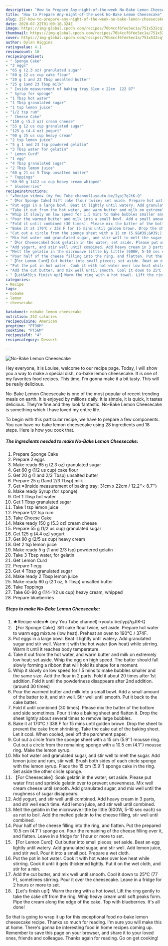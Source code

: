 ```yaml
---
description: "How to Prepare Any-night-of-the-week No-Bake Lemon Cheesecake"
title: "How to Prepare Any-night-of-the-week No-Bake Lemon Cheesecake"
slug: 257-how-to-prepare-any-night-of-the-week-no-bake-lemon-cheesecake
date: 2020-07-22T01:00:18.324Z
image: https://img-global.cpcdn.com/recipes/70b4ccf6fee5ec1a/751x532cq70/no-bake-lemon-cheesecake-recipe-main-photo.jpg
thumbnail: https://img-global.cpcdn.com/recipes/70b4ccf6fee5ec1a/751x532cq70/no-bake-lemon-cheesecake-recipe-main-photo.jpg
cover: https://img-global.cpcdn.com/recipes/70b4ccf6fee5ec1a/751x532cq70/no-bake-lemon-cheesecake-recipe-main-photo.jpg
author: Dylan Higgins
ratingvalue: 4.1
reviewcount: 10
recipeingredient:
- " Sponge Cake"
- "2 eggs"
- "65 g (2.3 oz) granulated sugar"
- "60 g 12 us cup cake flour"
- "20 g 1 and 23 Tbsp unsalted butter"
- "25 g 1and 23 Tbsp milk"
- " Inside measurement of baking tray 31cm x 22cm  122 87"
- " Syrup for sponge"
- "1 Tbsp hot water"
- "1 Tbsp granulated sugar"
- "1 tsp lemon juice"
- "1/2 tsp rum"
- " Cheese Cake"
- "150 g (5.3 oz) cream cheese"
- "55 g 12 us cup granulated sugar"
- "125 g (4.4 oz) yogurt"
- "90 g 25 us cup heavy cream"
- "2 tsp lemon juice"
- "5 g 1 and 23 tsp powdered gelatin"
- "3 Tbsp water for gelatin"
- " Lemon Curd"
- "1 egg"
- "4 Tbsp granulated sugar"
- "2 Tbsp lemon juice"
- "60 g 21 oz 5 Tbsp unsalted butter"
- " Toppings"
- "60-90 g 1412 us cup heavy cream whipped"
- " blueberries"
recipeinstructions:
- "★Recipe video★ (my You Tube channel)→youtu.be/Iypj7gJtK-Q"
- "【For Sponge Cake】Sift cake flour twice; set aside. Prepare hot water to warm egg mixture (low heat). Preheat an oven to 190℃ / 374F."
- "Put eggs in a large bowl. Beat it lightly until watery. Add granulated sugar and stir well. Warm it with the hot water (low heat) while stirring. Warm it until it reaches body temperature."
- "Take it out from the hot water, and warm butter and milk on extremely low heat; set aside. Whip the egg on high speed. The batter should fall slowly forming a ribbon that will hold its shape for a moment."
- "Whip it slowly on low speed for 1.5 mins to make bubbles smaller and the same size. Add the flour in 2 parts. Fold it about 20 times after 1st addition. Fold it until the powderiness disappears after 2nd addition. (around 30 times)"
- "Pour the warmed butter and milk into a small bowl. Add a small amount of the batter to it, and stir well. Stir well until smooth. Put it back to the cake batter."
- "Fold it until combined (30 times). Please mix the batter of the bottom and side sometimes. Pour it into a baking sheet and flatten it. Drop the sheet lightly about several times to remove large bubbles."
- "Bake it at 170℃ / 338 F for 15 mins until golden brown. Drop the sheet to prevent the cake from shrinking. Take the cake out of the baking sheet. Let it cool. When cooled, peel off the parchment paper."
- "Cut out a circle from the sponge sheet with a 15 cm (5.9&#39;&#39;) mousse ring. Cut out a circle from the remaining sponge with a 10.5 cm (4.1&#39;&#39;) mousse ring. Make the lemon syrup."
- "Mix hot water and granulated sugar, and stir well to melt the sugar. Add lemon juice and rum, stir well. Brush both sides of each circle sponge with the lemon syrup. Place the 15 cm (5.9&#39;&#39;) sponge cake in the ring. Set aside the other circle sponge."
- "【For Cheesecake】Soak gelatin in the water; set aside. Please put water first and sprinkle gelatin over to prevent unevenness. Mix well cream cheese until smooth. Add granulated sugar, and mix well until the roughness of sugar disappears."
- "Add yogurt, and stir well until combined. Add heavy cream in 3 parts, and stir well each time. Add lemon juice, and stir well until combined."
- "Melt the gelatin in the microwave little by little (600W, 5-10 sec each) so as not to boil. Add the melted gelatin to the cheese filling, stir well until combined."
- "Pour half of the cheese filling into the ring, and flatten. Put the prepared 10.5 cm (4.1&#39;&#39;) sponge on. Pour the remaining of the cheese filling over it, and flatten. Leave in a fridge for 1 hour or more to set."
- "【For Lemon Curd】Cut butter into small pieces; set aside. Beat an egg lightly until watery. Add granulated sugar, and stir well. Add lemon juice, and stir well. Pour it into a small pot. Prepare a wet cloth."
- "Put the pot in hot water. Cook it with hot water over low heat while stirring. Cook it until it gets thickened lightly. Put it on the wet cloth, and stir for a min."
- "Add the cut butter, and mix well until smooth. Cool it down to 25℃ (77 F), sometimes stirring. Pour it over the cheesecake. Leave in a fridge for 2 hours or more to set."
- "【Let&#39;s finish up!】Warm the ring with a hot towel. Lift the ring gently to take the cake off from the ring. Whip heavy cream until soft peaks form. Pipe the cream along the edge of the cake. Top with blueberries. It&#39;s all done!"
categories:
- Recipe
tags:
- nobake
- lemon
- cheesecake

katakunci: nobake lemon cheesecake 
nutrition: 252 calories
recipecuisine: American
preptime: "PT30M"
cooktime: "PT56M"
recipeyield: "4"
recipecategory: Dessert

---
```



![No-Bake Lemon Cheesecake](https://img-global.cpcdn.com/recipes/70b4ccf6fee5ec1a/751x532cq70/no-bake-lemon-cheesecake-recipe-main-photo.jpg)

Hey everyone, it is Louise, welcome to our recipe page. Today, I will show you a way to make a special dish, no-bake lemon cheesecake. It is one of my favorites food recipes. This time, I'm gonna make it a bit tasty. This will be really delicious.



No-Bake Lemon Cheesecake is one of the most popular of recent trending meals on earth. It is enjoyed by millions daily. It is simple, it is quick, it tastes delicious. They're fine and they look fantastic. No-Bake Lemon Cheesecake is something which I have loved my entire life.


To begin with this particular recipe, we have to prepare a few components. You can have no-bake lemon cheesecake using 28 ingredients and 18 steps. Here is how you cook that.

<!--inarticleads1-->

##### The ingredients needed to make No-Bake Lemon Cheesecake:

1. Prepare  Sponge Cake
1. Prepare 2 eggs
1. Make ready 65 g (2.3 oz) granulated sugar
1. Get 60 g (1/2 us cup) cake flour
1. Get 20 g (1 and 2/3 Tbsp) unsalted butter
1. Prepare 25 g (1and 2/3 Tbsp) milk
1. Get  ※(Inside measurement of baking tray; 31cm x 22cm / 12.2&#39;&#39;× 8.7&#39;&#39;)
1. Make ready  Syrup (for sponge)
1. Get 1 Tbsp hot water
1. Get 1 Tbsp granulated sugar
1. Take 1 tsp lemon juice
1. Prepare 1/2 tsp rum
1. Take  Cheese Cake
1. Make ready 150 g (5.3 oz) cream cheese
1. Prepare 55 g (1/2 us cup) granulated sugar
1. Get 125 g (4.4 oz) yogurt
1. Get 90 g (2/5 us cup) heavy cream
1. Get 2 tsp lemon juice
1. Make ready 5 g (1 and 2/3 tsp) powdered gelatin
1. Take 3 Tbsp water, for gelatin
1. Get  Lemon Curd
1. Prepare 1 egg
1. Get 4 Tbsp granulated sugar
1. Make ready 2 Tbsp lemon juice
1. Make ready 60 g (2.1 oz, 5 Tbsp) unsalted butter
1. Take  Toppings
1. Take 60-90 g (1/4-1/2 us cup) heavy cream, whipped
1. Prepare  blueberries




<!--inarticleads2-->

##### Steps to make No-Bake Lemon Cheesecake:

1. ★Recipe video★ (my You Tube channel)→youtu.be/Iypj7gJtK-Q
1. 【For Sponge Cake】Sift cake flour twice; set aside. Prepare hot water to warm egg mixture (low heat). Preheat an oven to 190℃ / 374F.
1. Put eggs in a large bowl. Beat it lightly until watery. Add granulated sugar and stir well. Warm it with the hot water (low heat) while stirring. Warm it until it reaches body temperature.
1. Take it out from the hot water, and warm butter and milk on extremely low heat; set aside. Whip the egg on high speed. The batter should fall slowly forming a ribbon that will hold its shape for a moment.
1. Whip it slowly on low speed for 1.5 mins to make bubbles smaller and the same size. Add the flour in 2 parts. Fold it about 20 times after 1st addition. Fold it until the powderiness disappears after 2nd addition. (around 30 times)
1. Pour the warmed butter and milk into a small bowl. Add a small amount of the batter to it, and stir well. Stir well until smooth. Put it back to the cake batter.
1. Fold it until combined (30 times). Please mix the batter of the bottom and side sometimes. Pour it into a baking sheet and flatten it. Drop the sheet lightly about several times to remove large bubbles.
1. Bake it at 170℃ / 338 F for 15 mins until golden brown. Drop the sheet to prevent the cake from shrinking. Take the cake out of the baking sheet. Let it cool. When cooled, peel off the parchment paper.
1. Cut out a circle from the sponge sheet with a 15 cm (5.9&#39;&#39;) mousse ring. Cut out a circle from the remaining sponge with a 10.5 cm (4.1&#39;&#39;) mousse ring. Make the lemon syrup.
1. Mix hot water and granulated sugar, and stir well to melt the sugar. Add lemon juice and rum, stir well. Brush both sides of each circle sponge with the lemon syrup. Place the 15 cm (5.9&#39;&#39;) sponge cake in the ring. Set aside the other circle sponge.
1. 【For Cheesecake】Soak gelatin in the water; set aside. Please put water first and sprinkle gelatin over to prevent unevenness. Mix well cream cheese until smooth. Add granulated sugar, and mix well until the roughness of sugar disappears.
1. Add yogurt, and stir well until combined. Add heavy cream in 3 parts, and stir well each time. Add lemon juice, and stir well until combined.
1. Melt the gelatin in the microwave little by little (600W, 5-10 sec each) so as not to boil. Add the melted gelatin to the cheese filling, stir well until combined.
1. Pour half of the cheese filling into the ring, and flatten. Put the prepared 10.5 cm (4.1&#39;&#39;) sponge on. Pour the remaining of the cheese filling over it, and flatten. Leave in a fridge for 1 hour or more to set.
1. 【For Lemon Curd】Cut butter into small pieces; set aside. Beat an egg lightly until watery. Add granulated sugar, and stir well. Add lemon juice, and stir well. Pour it into a small pot. Prepare a wet cloth.
1. Put the pot in hot water. Cook it with hot water over low heat while stirring. Cook it until it gets thickened lightly. Put it on the wet cloth, and stir for a min.
1. Add the cut butter, and mix well until smooth. Cool it down to 25℃ (77 F), sometimes stirring. Pour it over the cheesecake. Leave in a fridge for 2 hours or more to set.
1. 【Let&#39;s finish up!】Warm the ring with a hot towel. Lift the ring gently to take the cake off from the ring. Whip heavy cream until soft peaks form. Pipe the cream along the edge of the cake. Top with blueberries. It&#39;s all done!




So that is going to wrap it up for this exceptional food no-bake lemon cheesecake recipe. Thanks so much for reading. I'm sure you will make this at home. There's gonna be interesting food in home recipes coming up. Remember to save this page on your browser, and share it to your loved ones, friends and colleague. Thanks again for reading. Go on get cooking!
